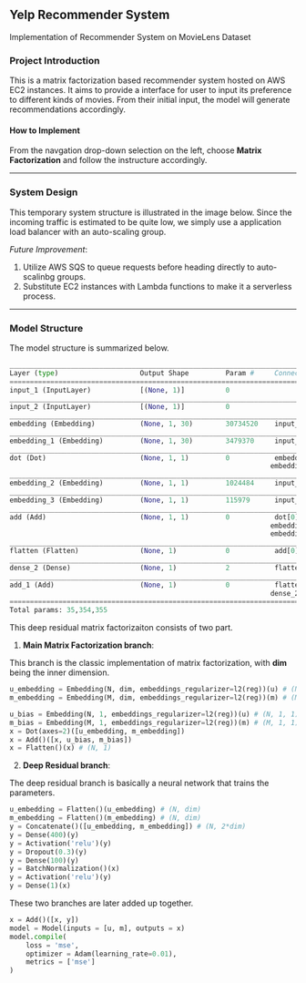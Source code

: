 ## Yelp Recommender System
Implementation of Recommender System on MovieLens Dataset

### __Project Introduction__

This is a matrix factorization based recommender system hosted on AWS EC2 instances. 
It aims to provide a interface for user to input its preference to different kinds of movies.
From their initial input, the model will generate recommendations accordingly. 

#### __How to Implement__

From the navgation drop-down selection on the left, choose **Matrix Factorization** and follow the instructure accordingly.

---
### __System Design__
This temporary system structure is illustrated in the image below.
Since the incoming traffic is estimated to be quite low, we simply use a application load balancer with an auto-scaling group.


*Future Improvement*: 

1. Utilize AWS SQS to queue requests before heading directly to auto-scalinbg groups.
2. Substitute EC2 instances with Lambda functions to make it a serverless process.

---
    
### __Model Structure__
The model structure is summarized below.

```python
__________________________________________________________________________________________________
Layer (type)                    Output Shape         Param #     Connected to                     
==================================================================================================
input_1 (InputLayer)            [(None, 1)]          0                                            
__________________________________________________________________________________________________
input_2 (InputLayer)            [(None, 1)]          0                                            
__________________________________________________________________________________________________
embedding (Embedding)           (None, 1, 30)        30734520    input_1[0][0]                    
__________________________________________________________________________________________________
embedding_1 (Embedding)         (None, 1, 30)        3479370     input_2[0][0]                    
__________________________________________________________________________________________________
dot (Dot)                       (None, 1, 1)         0           embedding[0][0]                  
                                                                embedding_1[0][0]                
__________________________________________________________________________________________________
embedding_2 (Embedding)         (None, 1, 1)         1024484     input_1[0][0]                    
__________________________________________________________________________________________________
embedding_3 (Embedding)         (None, 1, 1)         115979      input_2[0][0]                    
__________________________________________________________________________________________________
add (Add)                       (None, 1, 1)         0           dot[0][0]                        
                                                                embedding_2[0][0]                
                                                                embedding_3[0][0]                
__________________________________________________________________________________________________
flatten (Flatten)               (None, 1)            0           add[0][0]                        
__________________________________________________________________________________________________
dense_2 (Dense)                 (None, 1)            2           flatten[0][0]                    
__________________________________________________________________________________________________
add_1 (Add)                     (None, 1)            0           flatten[0][0]                    
                                                                dense_2[0][0]                    
==================================================================================================
Total params: 35,354,355
```

This deep residual matrix factorizaiton consists of two part. 


1. __Main Matrix Factorization branch__: 

This branch is the classic implementation of matrix factorization, with **dim** being the inner dimension.

```python
u_embedding = Embedding(N, dim, embeddings_regularizer=l2(reg))(u) # (N, 1, dim)
m_embedding = Embedding(M, dim, embeddings_regularizer=l2(reg))(m) # (M, 1, dim)

u_bias = Embedding(N, 1, embeddings_regularizer=l2(reg))(u) # (N, 1, 1)
m_bias = Embedding(M, 1, embeddings_regularizer=l2(reg))(m) # (M, 1, 1)
x = Dot(axes=2)([u_embedding, m_embedding])
x = Add()([x, u_bias, m_bias])
x = Flatten()(x) # (N, 1)
```

2. __Deep Residual branch__:

The deep residual branch is basically a neural network that trains the parameters.

```python
u_embedding = Flatten()(u_embedding) # (N, dim)
m_embedding = Flatten()(m_embedding) # (N, dim)
y = Concatenate()([u_embedding, m_embedding]) # (N, 2*dim)
y = Dense(400)(y)
y = Activation('relu')(y)
y = Dropout(0.3)(y)
y = Dense(100)(y)
y = BatchNormalization()(x)
y = Activation('relu')(y)
y = Dense(1)(x)
```

These two branches are later added up together.

```python
x = Add()([x, y])
model = Model(inputs = [u, m], outputs = x)
model.compile(
    loss = 'mse',
    optimizer = Adam(learning_rate=0.01),
    metrics = ['mse']
)
```